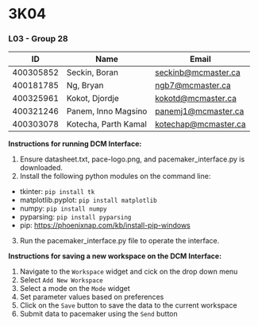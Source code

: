 # 3K04
### L03 - Group 28

| ID             | Name                 | Email                |
|----------------|----------------------|----------------------|
| 400305852      | Seckin, Boran        | seckinb@mcmaster.ca  |
| 400181785      | Ng, Bryan            | ngb7@mcmaster.ca     |
| 400325961      | Kokot, Djordje       | kokotd@mcmaster.ca   |
| 400321246      | Panem, Inno Magsino  | panemj1@mcmaster.ca  |
| 400303078      | Kotecha, Parth Kamal | kotechap@mcmaster.ca |


**Instructions for running DCM Interface:**

1. Ensure datasheet.txt, pace-logo.png, and pacemaker_interface.py is downloaded.
2. Install the following python modules on the command line:
  - tkinter: `pip install tk`
  - matplotlib.pyplot: `pip install matplotlib`
  - numpy: `pip install numpy`
  - pyparsing: `pip install pyparsing`
  - pip: https://phoenixnap.com/kb/install-pip-windows
3. Run the pacemaker_interface.py file to operate the interface.
  
**Instructions for saving a new workspace on the DCM Interface:**

1. Navigate to the `Workspace` widget and cick on the drop down menu
2. Select `Add New Workspace`
3. Select a mode on the `Mode` widget
4. Set parameter values based on preferences
5. Click on the `Save` button to save the data to the current workspace
6. Submit data to pacemaker using the `Send` button
